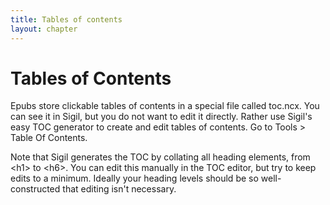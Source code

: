 ```yaml
---
title: Tables of contents
layout: chapter
---
```


Tables of Contents
==================

Epubs store clickable tables of contents in a special file called toc.ncx. You can see it in Sigil, but you do not want to edit it directly. Rather use Sigil's easy TOC generator to create and edit tables of contents. Go to Tools \> Table Of Contents.

Note that Sigil generates the TOC by collating all heading elements, from \<h1\> to \<h6\>. You can edit this manually in the TOC editor, but try to keep edits to a minimum. Ideally your heading levels should be so well-constructed that editing isn't necessary.

